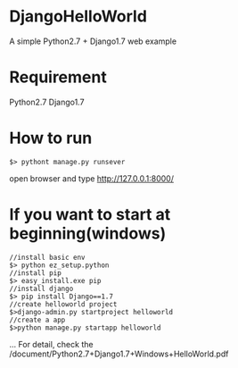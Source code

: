 # DjangoHelloWorld
A simple Python2.7 + Django1.7 web example

# Requirement
Python2.7
Django1.7

# How to run
```
$> pythont manage.py runsever
```
open browser and type http://127.0.0.1:8000/

# If you want to start at beginning(windows)
```
//install basic env
$> python ez_setup.python
//install pip
$> easy_install.exe pip
//install django
$> pip install Django==1.7
//create helloworld project
$>django-admin.py startproject helloworld
//create a app
$>python manage.py startapp helloworld
```
...
For detail, check the /document/Python2.7+Django1.7+Windows+HelloWorld.pdf


